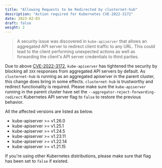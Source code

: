 ```yaml
---
title: "Allowing Requests to be Redirected by clusternet-hub"
description: "Action required for Kubernetes CVE-2022-3172"
date: 2023-02-03
draft: false
weight: 2
---
```


> A security issue was discovered in `kube-apiserver` that allows an aggregated API server to redirect client traffic to
> any URL. This could lead to the client performing unexpected actions as well as forwarding the client's API server
> credentials to third parties.

Due to above [CVE-2022-3172](https://github.com/kubernetes/kubernetes/issues/112513), `kube-apiserver` has tightened the
security by blocking all `3XX` responses from aggregated API servers by default. As `clusternet-hub` is running as an
aggregated apiserver in the parent cluster, this change does bring in some effects. `clusternet-hub` is trustworthy and
redirect functionality is required. Please make sure the `kube-apiserver` running in the parent cluster have set the
`--aggregator-reject-forwarding-redirect` Kubernetes API server flag to `false` to restore the previous behavior.

All the affected versions are listed as below.

- kube-apiserver >= v1.26.0
- kube-apiserver >= v1.25.1
- kube-apiserver >= v1.24.5
- kube-apiserver >= v1.23.11
- kube-apiserver >= v1.22.14
- kube-apiserver >= v1.21.15

If you're using other Kubernetes distributions, please make sure that flag has been set to `false` if existed.

